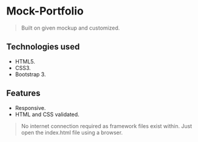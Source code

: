 # Mock-Portfolio
> Built on given mockup and customized.
## Technologies used
- HTML5.
- CSS3.
- Bootstrap 3.

## Features
- Responsive.
- HTML and CSS validated.
> No internet connection required as framework files exist within. Just open the index.html file using a browser.
